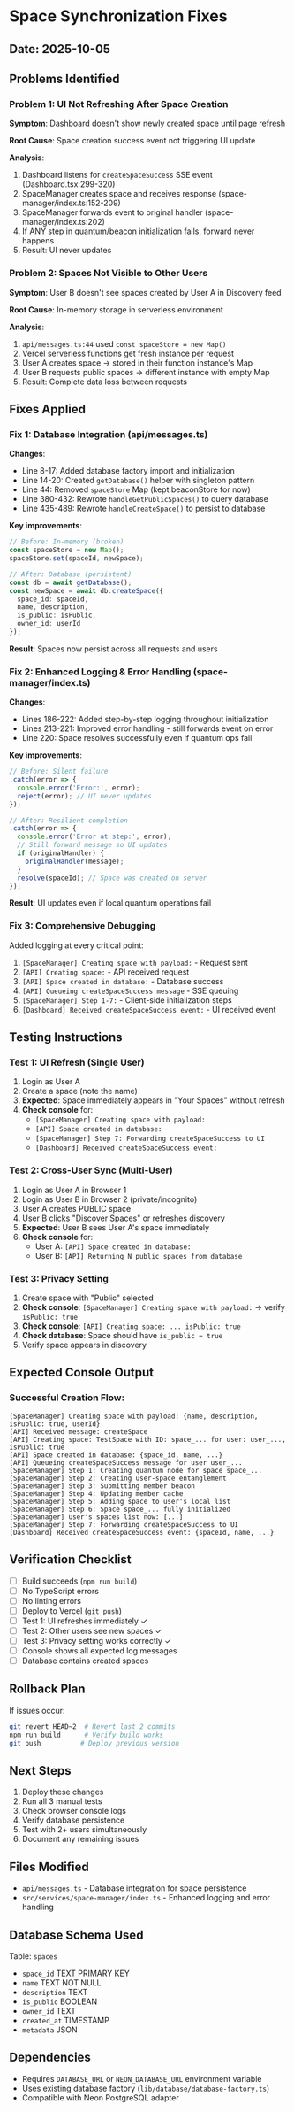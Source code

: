 # Space Synchronization Fixes

## Date: 2025-10-05

## Problems Identified

### Problem 1: UI Not Refreshing After Space Creation
**Symptom**: Dashboard doesn't show newly created space until page refresh

**Root Cause**: Space creation success event not triggering UI update

**Analysis**:
1. Dashboard listens for `createSpaceSuccess` SSE event (Dashboard.tsx:299-320)
2. SpaceManager creates space and receives response (space-manager/index.ts:152-209)
3. SpaceManager forwards event to original handler (space-manager/index.ts:202)
4. If ANY step in quantum/beacon initialization fails, forward never happens
5. Result: UI never updates

### Problem 2: Spaces Not Visible to Other Users
**Symptom**: User B doesn't see spaces created by User A in Discovery feed

**Root Cause**: In-memory storage in serverless environment

**Analysis**:
1. `api/messages.ts:44` used `const spaceStore = new Map()`
2. Vercel serverless functions get fresh instance per request
3. User A creates space → stored in their function instance's Map
4. User B requests public spaces → different instance with empty Map
5. Result: Complete data loss between requests

## Fixes Applied

### Fix 1: Database Integration (api/messages.ts)

**Changes**:
- Line 8-17: Added database factory import and initialization
- Line 14-20: Created `getDatabase()` helper with singleton pattern
- Line 44: Removed `spaceStore` Map (kept beaconStore for now)
- Line 380-432: Rewrote `handleGetPublicSpaces()` to query database
- Line 435-489: Rewrote `handleCreateSpace()` to persist to database

**Key improvements**:
```typescript
// Before: In-memory (broken)
const spaceStore = new Map();
spaceStore.set(spaceId, newSpace);

// After: Database (persistent)
const db = await getDatabase();
const newSpace = await db.createSpace({
  space_id: spaceId,
  name, description,
  is_public: isPublic,
  owner_id: userId
});
```

**Result**: Spaces now persist across all requests and users

### Fix 2: Enhanced Logging & Error Handling (space-manager/index.ts)

**Changes**:
- Lines 186-222: Added step-by-step logging throughout initialization
- Lines 213-221: Improved error handling - still forwards event on error
- Line 220: Space resolves successfully even if quantum ops fail

**Key improvements**:
```typescript
// Before: Silent failure
.catch(error => {
  console.error('Error:', error);
  reject(error); // UI never updates
});

// After: Resilient completion
.catch(error => {
  console.error('Error at step:', error);
  // Still forward message so UI updates
  if (originalHandler) {
    originalHandler(message);
  }
  resolve(spaceId); // Space was created on server
});
```

**Result**: UI updates even if local quantum operations fail

### Fix 3: Comprehensive Debugging

Added logging at every critical point:
1. `[SpaceManager] Creating space with payload:` - Request sent
2. `[API] Creating space:` - API received request
3. `[API] Space created in database:` - Database success
4. `[API] Queueing createSpaceSuccess message` - SSE queuing
5. `[SpaceManager] Step 1-7:` - Client-side initialization steps
6. `[Dashboard] Received createSpaceSuccess event:` - UI received event

## Testing Instructions

### Test 1: UI Refresh (Single User)
1. Login as User A
2. Create a space (note the name)
3. **Expected**: Space immediately appears in "Your Spaces" without refresh
4. **Check console** for:
   - `[SpaceManager] Creating space with payload:`
   - `[API] Space created in database:`
   - `[SpaceManager] Step 7: Forwarding createSpaceSuccess to UI`
   - `[Dashboard] Received createSpaceSuccess event:`

### Test 2: Cross-User Sync (Multi-User)
1. Login as User A in Browser 1
2. Login as User B in Browser 2 (private/incognito)
3. User A creates PUBLIC space
4. User B clicks "Discover Spaces" or refreshes discovery
5. **Expected**: User B sees User A's space immediately
6. **Check console** for:
   - User A: `[API] Space created in database:`
   - User B: `[API] Returning N public spaces from database`

### Test 3: Privacy Setting
1. Create space with "Public" selected
2. **Check console**: `[SpaceManager] Creating space with payload:` → verify `isPublic: true`
3. **Check console**: `[API] Creating space: ... isPublic: true`
4. **Check database**: Space should have `is_public = true`
5. Verify space appears in discovery

## Expected Console Output

### Successful Creation Flow:
```
[SpaceManager] Creating space with payload: {name, description, isPublic: true, userId}
[API] Received message: createSpace
[API] Creating space: TestSpace with ID: space_... for user: user_..., isPublic: true
[API] Space created in database: {space_id, name, ...}
[API] Queueing createSpaceSuccess message for user user_...
[SpaceManager] Step 1: Creating quantum node for space space_...
[SpaceManager] Step 2: Creating user-space entanglement
[SpaceManager] Step 3: Submitting member beacon
[SpaceManager] Step 4: Updating member cache
[SpaceManager] Step 5: Adding space to user's local list
[SpaceManager] Step 6: Space space_... fully initialized
[SpaceManager] User's spaces list now: [...]
[SpaceManager] Step 7: Forwarding createSpaceSuccess to UI
[Dashboard] Received createSpaceSuccess event: {spaceId, name, ...}
```

## Verification Checklist

- [ ] Build succeeds (`npm run build`)
- [ ] No TypeScript errors
- [ ] No linting errors
- [ ] Deploy to Vercel (`git push`)
- [ ] Test 1: UI refreshes immediately ✓
- [ ] Test 2: Other users see new spaces ✓
- [ ] Test 3: Privacy setting works correctly ✓
- [ ] Console shows all expected log messages
- [ ] Database contains created spaces

## Rollback Plan

If issues occur:
```bash
git revert HEAD~2  # Revert last 2 commits
npm run build      # Verify build works
git push          # Deploy previous version
```

## Next Steps

1. Deploy these changes
2. Run all 3 manual tests
3. Check browser console logs
4. Verify database persistence
5. Test with 2+ users simultaneously
6. Document any remaining issues

## Files Modified

- `api/messages.ts` - Database integration for space persistence
- `src/services/space-manager/index.ts` - Enhanced logging and error handling

## Database Schema Used

Table: `spaces`
- `space_id` TEXT PRIMARY KEY
- `name` TEXT NOT NULL
- `description` TEXT
- `is_public` BOOLEAN
- `owner_id` TEXT
- `created_at` TIMESTAMP
- `metadata` JSON

## Dependencies

- Requires `DATABASE_URL` or `NEON_DATABASE_URL` environment variable
- Uses existing database factory (`lib/database/database-factory.ts`)
- Compatible with Neon PostgreSQL adapter